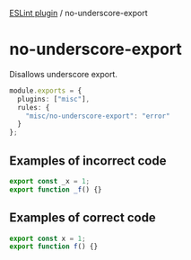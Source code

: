 [ESLint plugin](https://ilyub.github.io/eslint-plugin/) / no-underscore-export

# no-underscore-export

Disallows underscore export.

```ts
module.exports = {
  plugins: ["misc"],
  rules: {
    "misc/no-underscore-export": "error"
  }
};
```

## Examples of incorrect code

```ts
export const _x = 1;
export function _f() {}
```

## Examples of correct code

```ts
export const x = 1;
export function f() {}
```